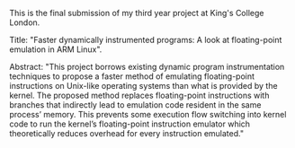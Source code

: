 This is the final submission of my third year project at King's College London.

Title: "Faster dynamically instrumented programs: A look at floating-point emulation in ARM Linux".

Abstract: "This project borrows existing dynamic program instrumentation techniques to propose a faster method of emulating floating-point instructions on Unix-like operating systems than what is provided by the kernel. The proposed method replaces floating-point instructions with branches that indirectly lead to emulation code resident in the same process’ memory. This prevents some execution flow switching into kernel code to run the kernel’s floating-point instruction emulator which theoretically reduces overhead for every instruction emulated."

